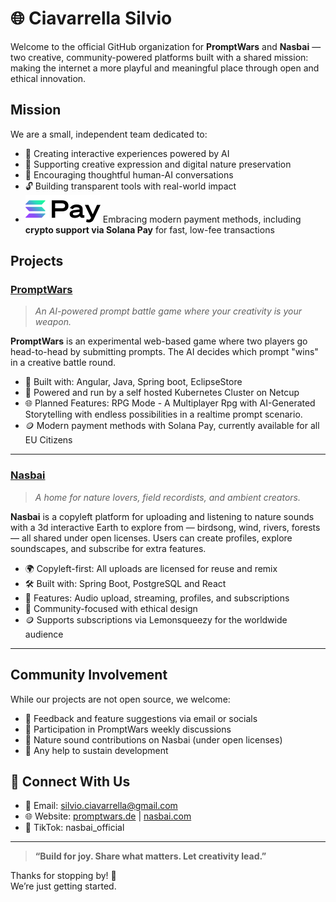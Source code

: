 # 🌐 Ciavarrella Silvio

Welcome to the official GitHub organization for **PromptWars** and **Nasbai** — two creative, 
community-powered platforms built with a shared mission: making the internet a more playful and meaningful place through open and ethical innovation.

## Mission

We are a small, independent team dedicated to:

- 🧠 Creating interactive experiences powered by AI
- 🌱 Supporting creative expression and digital nature preservation
- 💬 Encouraging thoughtful human-AI conversations
- 🔓 Building transparent tools with real-world impact  
- ![Solana Pay Logo](../assets/solana-logo.svg) Embracing modern payment methods, including **crypto support via Solana Pay** for fast, low-fee transactions


## Projects

### [PromptWars](https://promptwars.de)

> _An AI-powered prompt battle game where your creativity is your weapon._

**PromptWars** is an experimental web-based game where two players go head-to-head by submitting prompts. The AI decides which prompt "wins" in a creative battle round.

- 🚀 Built with: Angular, Java, Spring boot, EclipseStore
- 🔐 Powered and run by a self hosted Kubernetes Cluster on Netcup
- 🌐 Planned Features: RPG Mode - A Multiplayer Rpg with AI-Generated Storytelling with endless possibilities in a realtime prompt scenario.
- 🪙 Modern payment methods with Solana Pay, currently available for all EU Citizens

---

###  [Nasbai](https://nasbai.com)

> _A home for nature lovers, field recordists, and ambient creators._

**Nasbai** is a copyleft platform for uploading and listening to nature sounds with a 3d interactive Earth to explore from — birdsong, wind, rivers, forests — all shared under open licenses. Users can create profiles, explore soundscapes, and subscribe for extra features.

- 🌍 Copyleft-first: All uploads are licensed for reuse and remix
- 🛠️  Built with: Spring Boot, PostgreSQL and React
- 💾 Features: Audio upload, streaming, profiles, and subscriptions
- 👥 Community-focused with ethical design
- 🪙 Supports subscriptions via Lemonsqueezy for the worldwide audience


---

## Community Involvement

While our projects are not open source, we welcome:

- 🧠 Feedback and feature suggestions via email or socials  
- 💬 Participation in PromptWars weekly discussions  
- 🎵 Nature sound contributions on Nasbai (under open licenses)  
- 💸 Any help to sustain development

## 📡 Connect With Us

- 💌 Email: silvio.ciavarrella@gmail.com
- 🌐 Website: [promptwars.de](https://promptwars.de) | [nasbai.com](https://nasbai.com)
- 🧠 TikTok: nasbai_official

---

> **“Build for joy. Share what matters. Let creativity lead.”**

Thanks for stopping by! 🚀  
We’re just getting started.
